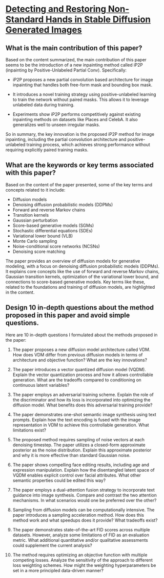 # [Detecting and Restoring Non-Standard Hands in Stable Diffusion Generated   Images](https://arxiv.org/abs/2312.04236)

## What is the main contribution of this paper?

 Based on the content summarized, the main contribution of this paper seems to be the introduction of a new inpainting method called iP2P (inpainting by Positive-Unlabeled Partial Conv). Specifically:

- iP2P proposes a new partial convolution based architecture for image inpainting that handles both free-form mask and bounding box mask.

- It introduces a novel training strategy using positive-unlabeled learning to train the network without paired masks. This allows it to leverage unlabeled data during training.

- Experiments show iP2P performs competitively against existing inpainting methods on datasets like Places and CelebA. It also generalizes well to unseen irregular masks.

So in summary, the key innovation is the proposed iP2P method for image inpainting, including the partial convolution architecture and positive-unlabeled training process, which achieves strong performance without requiring explicitly paired training masks.


## What are the keywords or key terms associated with this paper?

 Based on the content of the paper presented, some of the key terms and concepts related to it include:

- Diffusion models
- Denoising diffusion probabilistic models (DDPMs)
- Forward and reverse Markov chains 
- Transition kernels
- Gaussian perturbation
- Score-based generative models (SGMs)
- Stochastic differential equations (SDEs)
- Variational lower bound (VLB)
- Monte Carlo sampling
- Noise-conditional score networks (NCSNs)
- Denoising score matching

The paper provides an overview of diffusion models for generative modeling, with a focus on denoising diffusion probabilistic models (DDPMs). It explains core concepts like the use of forward and reverse Markov chains, Gaussian transition kernels, optimization of the variational lower bound, and connections to score-based generative models. Key terms like these, related to the foundations and training of diffusion models, are highlighted in the content.


## Design 10 in-depth questions about the method proposed in this paper and avoid simple questions.

 Here are 10 in-depth questions I formulated about the methods proposed in the paper:

1. The paper proposes a new diffusion model architecture called VDM. How does VDM differ from previous diffusion models in terms of architecture and objective function? What are the key innovations?

2. The paper introduces a vector quantized diffusion model (VQDM). Explain the vector quantization process and how it allows controllable generation. What are the tradeoffs compared to conditioning on continuous latent variables?

3. The paper employs an adversarial training scheme. Explain the role of the discriminator and how its loss is incorporated into optimizing the diffusion model. What benefits does this adversarial training provide?

4. The paper demonstrates one-shot semantic image synthesis using text prompts. Explain how the text encoding is fused with the image representation in VDM to achieve this controllable generation. What limitations exist?

5. The proposed method requires sampling of noise vectors at each denoising timestep. The paper utilizes a closed-form approximate posterior as the noise distribution. Explain this approximate posterior and why it is more effective than standard Gaussian noise.

6. The paper shows compelling face editing results, including age and expression manipulation. Explain how the disentangled latent space of VQDM enables explicit control over facial attributes. What other semantic properties could be edited this way?

7. The paper employs a dual-attention fusion strategy to incorporate text guidance into image synthesis. Compare and contrast the two attention mechanisms. In what scenarios would one be preferred over the other?

8. Sampling from diffusion models can be computationally intensive. The paper introduces a sampling acceleration method. How does this method work and what speedups does it provide? What tradeoffs exist?

9. The paper demonstrates state-of-the-art FID scores across multiple datasets. However, analyze some limitations of FID as an evaluation metric. What additional quantitative and/or qualitative assessments could supplement the current analysis?  

10. The method requires optimizing an objective function with multiple competing losses. Analyze the sensitivity of the approach to different loss weighting schemes. How might the weighting hyperparameters be set in a more principled data-driven manner?
